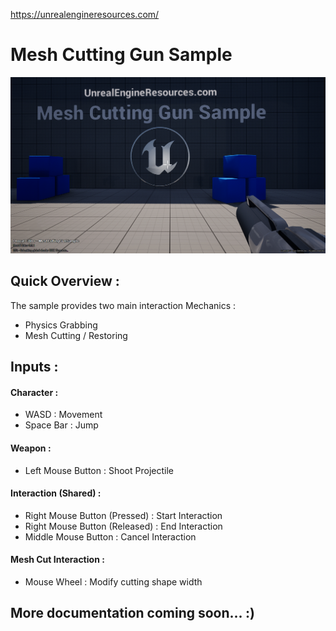 https://unrealengineresources.com/

# Mesh Cutting Gun Sample
![Utilities](Resources/SplashScreen.png)


## Quick Overview :
The sample provides two main interaction Mechanics :
- Physics Grabbing
- Mesh Cutting / Restoring


## Inputs :
#### Character :
- WASD : Movement
- Space Bar : Jump

#### Weapon :
- Left Mouse Button : Shoot Projectile

#### Interaction (Shared) :
- Right Mouse Button (Pressed) : Start Interaction 
- Right Mouse Button (Released) : End Interaction 
- Middle Mouse Button : Cancel Interaction 

#### Mesh Cut Interaction :
- Mouse Wheel : Modify cutting shape width


## More documentation coming soon... :) 
